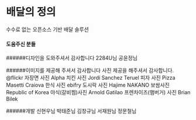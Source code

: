 # 배달의 정의

수수료 없는 오픈소스 기반 배달 솔루션


#### 도움주신 분들

######디자인을 도와주셔서 감사합니다
2284U님
공윤정님

######이미지를 제공해 주셔서 감사합니다
사진 제공을 해주셔서 감사합니다. @flickr 
자장면 사진 Alpha
치킨 사진 Jordi Sanchez Teruel
피자 사진 Pizza Masetti Craiova
한식 사진 ebifry
도시락 사진 Hajime NAKANO
보쌈사진 Republic of Korea
야식(갈비찜)사진 Arnold Gatilao
프렌차이즈(햄버거) 사진 Brian Bilek 

######개발
신현우님 
박태준님 
김창규님 
서재원님
정문철님



